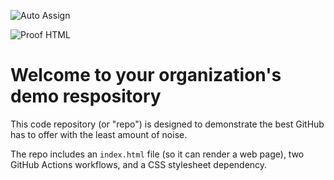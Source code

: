 ![Auto Assign](https://github.com/st4rzbt/demo-repository/actions/workflows/auto-assign.yml/badge.svg)

![Proof HTML](https://github.com/st4rzbt/demo-repository/actions/workflows/proof-html.yml/badge.svg)

# Welcome to your organization's demo respository
This code repository (or "repo") is designed to demonstrate the best GitHub has to offer with the least amount of noise.

The repo includes an `index.html` file (so it can render a web page), two GitHub Actions workflows, and a CSS stylesheet dependency.
